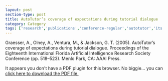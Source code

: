 ```yaml
---
layout: post
section-type: post
title: AutoTutor’s coverage of expectations during tutorial dialogue
category: Category
tags: ['research','publications','conference-regular','autotutor','its','education-research','semantics','nlp','discourse']
---
```

Graesser, A., Olney, A., Ventura, M., & Jackson, G. T. (2005). AutoTutor’s coverage of expectations during tutorial dialogue. Proceedings of the Eighteenth International Florida Artificial Intelligence Research Society Conference (pp. 518–523). Menlo Park, CA: AAAI Press. 

<object data="https://blogs.memphis.edu/aolney/files/2019/10/AutoTutor-s-coverage-of-expectations-during-tutorial-dialogue.pdf" type="application/pdf" width="100%" height="600px">
 
  <p>It appears you don't have a PDF plugin for this browser.
  No biggie... you can <a href="https://blogs.memphis.edu/aolney/files/2019/10/AutoTutor-s-coverage-of-expectations-during-tutorial-dialogue.pdf">click here to
  download the PDF file.</a></p>
  
</object>
